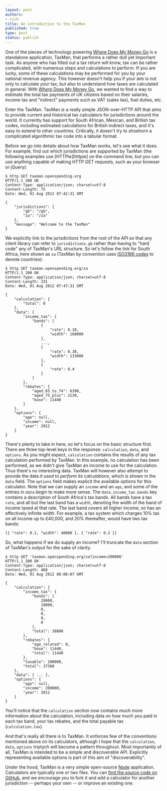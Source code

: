 ```yaml
---
layout: post
authors:
- nick
title: An introduction to the TaxMan
published: true
type: post
status: publish
---
```


One of the pieces of technology powering [Where Does My Money Go][wdmmg] is a standalone application, TaxMan, that performs a rather dull yet important task. As anyone who has filled out a tax return will know, tax can be rather complicated, with numerous steps and calculations to perform. If you are  lucky, some of these calculations may be performed for you by your national revenue agency. This however doesn't help you if your aim is not only to calculate *your* tax, but also to understand how taxes are calculated in general. With [Where Does My Money Go][wdmmg], we wanted to find a way to estimate the total tax payments of UK citizens based on their salaries, income tax and "indirect" payments such as VAT (sales tax), fuel duties, etc.

[wdmmg]: http://wheredoesmymoneygo.org/

Enter the TaxMan.
TaxMan is a really simple JSON-over-HTTP API that aims to provide current and historical tax calculators for jurisdictions around the world. It currently has support for South African, Mexican, and British tax codes, including estimated calculations for British indirect taxes, and it's easy to extend to other countries. Critically, it doesn't try to shoehorn a complicated algorithmic tax code into a tabular format.

Before we go into details about how TaxMan works, let's see what it does. For example, find out which jurisdictions are supported by TaxMan (the following examples use [HTTPie][httpie] on the command line, but you can use anything capable of making HTTP GET requests, such as your browser or jQuery):

    $ http GET taxman.openspending.org
    HTTP/1.1 200 OK
    Content-Type: application/json; charset=utf-8
    Content-Length: 75
    Date: Wed, 01 Aug 2012 07:42:31 GMT

    {
        "jurisdictions": {
            "gb": "/gb",
            "za": "/za"
        },
        "message": "Welcome to the TaxMan"
    }

We explicitly link to the jurisdictions from the root of the API so that any client library can refer to `jurisdictions.gb` rather than having to "hard code" any of TaxMan's URL structure. So let's
follow the link for South Africa, here shown as `za` (TaxMan by convention uses [ISO3166 codes][iso3166] to denote countries):

[iso3166]: http://www.iso.org/iso/country_codes.htm

    $ http GET taxman.openspending.org/za
    HTTP/1.1 200 OK
    Content-Type: application/json; charset=utf-8
    Content-Length: 331
    Date: Wed, 01 Aug 2012 07:47:31 GMT

    {
        "calculation": {
            "total": 0
        },
        "data": {
            "income_tax": {
                "bands": [
                    {
                        "rate": 0.18,
                        "width": 160000
                    },
                    ...,
                    {
                        "rate": 0.38,
                        "width": 133000
                    },
                    {
                        "rate": 0.4
                    }
                ]
            },
            "rebates": {
                "aged_65_to_74": 6390,
                "aged_75_plus": 2130,
                "base": 11440
            }
        },
        "options": {
            "age": null,
            "income": null,
            "year": 2012
        }
    }

There's plenty to take in here, so let's focus on the basic structure first. There are three top-level keys in the response: `calculation`, `data`, and `options`. As you might expect, `calculation` contains the results of any tax calculation performed by TaxMan. In this example, no calculation has been performed, as we didn't give TaxMan an income to use for the calculation. Thus there's no interesting data. TaxMan will however also attempt to provide the data *it used to perform its calculations*, which is shown in the `data` field. The `options` field makes explicit the available options for this calculator. Note
that we can supply an `income` and an `age`, and some of the entries in `data` begin to make more sense. The `data.income_tax.bands` key contains a description of South Africa's tax bands. All bands have a tax `rate`, and all but the last band has a `width`, denoting the width of the band of income taxed at that rate. The last band covers all higher income, so has an effectively infinite width. For example, a tax system which charges 10% tax on all income up to £40,000, and 20% thereafter, would have two tax bands:

    [{ "rate": 0.1, "width": 40000 }, { "rate": 0.2 }]

So, what happens if we do supply an income? I'll truncate the `data` section of TaxMan's output for the sake of clarity.

    $ http GET 'taxman.openspending.org/za?income=200000'
    HTTP/1.1 200 OK
    Content-Type: application/json; charset=utf-8
    Content-Length: 468
    Date: Wed, 01 Aug 2012 08:06:07 GMT

    {
        "calculation": {
            "income_tax": {
                "bands": [
                    28800,
                    10000,
                    0,
                    0,
                    0,
                    0
                ],
                "total": 38800
            },
            "rebates": {
                "age_related": 0,
                "base": 11440,
                "total": 11440
            },
            "taxable": 200000,
            "total": 27360
        },
        "data": { ... },
        "options": {
            "age": null,
            "income": 200000,
            "year": 2012
        }
    }

You'll notice that the `calculation` section now contains much more information about the calculation, including data on how much you paid in each tax band, your tax rebates, and the total payable tax (`calculation.tax`).

And that's really all there is to TaxMan. It enforces few of the conventions mentioned above on its calculators, although I hope that the `calculation`, `data`, `options` triptych will become a pattern throughout. Most importantly of all, TaxMan is intended to be a simple and discoverable API. Explicitly representing available options is part of this aim of "discoverability".

Under the hood, TaxMan is a very simple open-source [Node][node] application. Calculators are typically one or two files. You can [find the source code on GitHub][tmgh], and we encourage you to fork it and add a calculator for another jurisdiction -- perhaps your own -- or improve an existing one.

[node]: http://nodejs.org/
[tmgh]: https://github.com/openspending/taxman/
